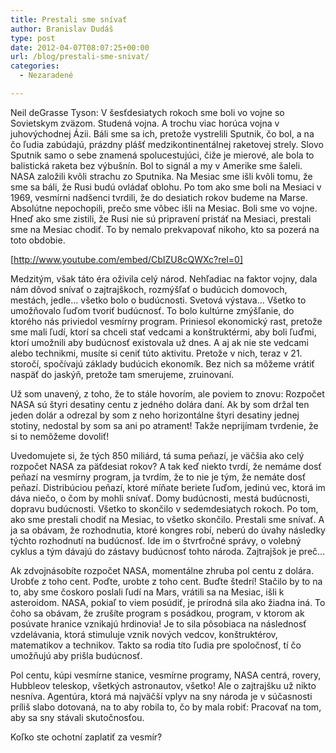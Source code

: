 ```yaml
---
title: Prestali sme snívať
author: Branislav Dudáš
type: post
date: 2012-04-07T08:07:25+00:00
url: /blog/prestali-sme-snivat/
categories:
  - Nezaradené

---
```

Neil deGrasse Tyson: V šesťdesiatych rokoch sme boli vo vojne so Sovietskym zväzom. Studená vojna. A trochu viac horúca vojna v juhovýchodnej Ázii. Báli sme sa ich, pretože vystrelili Sputnik, čo bol, a na čo ľudia zabúdajú, prázdny plášť medzikontinentálnej raketovej strely. Slovo Sputnik samo o sebe znamená spolucestujúci, čiže je mierové, ale bola to balistická raketa bez výbušnín. Bol to signál a my v Amerike sme šaleli. NASA založili kvôli strachu zo Sputnika. Na Mesiac sme išli kvôli tomu, že sme sa báli, že Rusi budú ovládať oblohu. Po tom ako sme boli na Mesiaci v 1969, vesmírni nadšenci tvrdili, že do desiatich rokov budeme na Marse. Absolútne nepochopili, prečo sme vôbec išli na Mesiac. Boli sme vo vojne. Hneď ako sme zistili, že Rusi nie sú pripravení pristáť na Mesiaci, prestali sme na Mesiac chodiť. To by nemalo prekvapovať nikoho, kto sa pozerá na toto obdobie. <!--more-->

[http://www.youtube.com/embed/CbIZU8cQWXc?rel=0]
  
Medzitým, však táto éra oživila celý národ. Nehľadiac na faktor vojny, dala nám dôvod snívať o zajtrajškoch, rozmýšľať o budúcich domovoch, mestách, jedle&#8230; všetko bolo o budúcnosti. Svetová výstava&#8230; Všetko to umožňovalo ľuďom tvoriť budúcnosť. To bolo kultúrne zmýšľanie, do ktorého nás priviedol vesmírny program. Priniesol ekonomický rast, pretože sme mali ľudí, ktorí sa chceli stať vedcami a konštruktérmi, aby boli ľuďmi, ktorí umožnili aby budúcnosť existovala už dnes. A aj ak nie ste vedcami alebo technikmi, musíte si ceniť túto aktivitu. Pretože v nich, teraz v 21. storočí, spočívajú základy budúcich ekonomík. Bez nich sa môžeme vrátiť naspäť do jaskýň, pretože tam smerujeme, zruinovaní.

Už som unavený, z toho, že to stále hovorím, ale poviem to znovu: Rozpočet NASA sú štyri desatiny centu z jedného dolára daní. Ak by som držal ten jeden dolár a odrezal by som z neho horizontálne štyri desatiny jednej stotiny, nedostal by som sa ani po atrament! Takže neprijímam tvrdenie, že si to nemôžeme dovoliť!

Uvedomujete si, že tých 850 miliárd, tá suma peňazí, je väčšia ako celý rozpočet NASA za päťdesiat rokov? A tak keď niekto tvrdí, že nemáme dosť peňazí na vesmírny program, ja tvrdím, že to nie je tým, že nemáte dosť peňazí. Distribúciou peňazí, ktoré míňate beriete ľuďom, jedinú vec, ktorá im dáva niečo, o čom by mohli snívať. Domy budúcnosti, mestá budúcnosti, dopravu budúcnosti. Všetko to skončilo v sedemdesiatych rokoch. Po tom, ako sme prestali chodiť na Mesiac, to všetko skončilo. Prestali sme snívať. A ja sa obávam, že rozhodnutia, ktoré kongres robí, neberú do úvahy následky týchto rozhodnutí na budúcnosť. Ide im o štvrťročné správy, o volebný cyklus a tým dávajú do zástavy budúcnosť tohto národa. Zajtrajšok je preč&#8230;

Ak zdvojnásobíte rozpočet NASA, momentálne zhruba pol centu z dolára. Urobťe z toho cent. Poďte, urobte z toho cent. Buďte štedrí! Stačilo by to na to, aby sme čoskoro poslali ľudí na Mars, vrátili sa na Mesiac, išli k asteroidom. NASA, pokiaľ to viem posúdiť, je prírodná sila ako žiadna iná. To čoho sa obávam, že zrušíte program s posádkou, program, v ktorom ak posúvate hranice vznikajú hrdinovia! Je to sila pôsobiaca na následnosť vzdelávania, ktorá stimuluje vznik nových vedcov, konštruktérov, matematikov a technikov. Takto sa rodia títo ľudia pre spoločnosť, tí čo umožňujú aby prišla budúcnosť.

Pol centu, kúpi vesmírne stanice, vesmírne programy, NASA centrá, rovery, Hubbleov teleskop, všetkých astronautov, všetko! Ale o zajtrajšku už nikto nesníva. Agentúra, ktorá má najväčší vplyv na sny národa je v súčasnosti príliš slabo dotovaná, na to aby robila to, čo by mala robiť: Pracovať na tom, aby sa sny stávali skutočnosťou.

Koľko ste ochotní zaplatiť za vesmír?